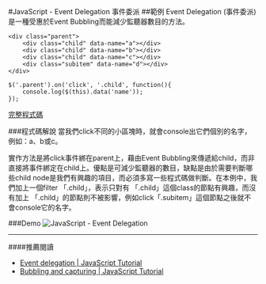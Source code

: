 #JavaScript - Event Delegation 事件委派
##範例
Event Delegation (事件委派) 是一種受惠於Event Bubbling而能減少監聽器數目的方法。

	<div class="parent">
	    <div class="child" data-name="a"></div>
	    <div class="child" data-name="b"></div>
	    <div class="child" data-name="c"></div>
		<div class="subitem" data-name="d"></div>
	</div>

	$('.parent').on('click', '.child', function(){
	    console.log($(this).data('name'));   
	});

[完整程式碼](http://cythilya.apphb.com/content/file/javascript_event_delegation.html)  

###程式碼解說
當我們click不同的小區塊時，就會console出它們個別的名字，例如：a、b或c。  

實作方法是將click事件綁在parent上，藉由Event Bubbling來傳遞給child，而非直接將事件綁定在child上。優點是可減少監聽器的數目，缺點是由於需要判斷哪些child node是我們有興趣的項目，而必須多寫一些程式碼做判斷。在本例中，我們加上一個filter 「.child」，表示只對有 「.child」這個class的節點有興趣，而沒有加上 「.child」的節點則不被影響，例如click「.subitem」這個節點之後就不會console它的名字。  

###Demo
![JavaScript - Event Delegation](https://lh3.googleusercontent.com/LqvkgUlH_l3vurtNjRuxKwEZMFCb5vDGE4MWdHizCwQ=w484-h352-no)

---
####推薦閱讀
- [Event delegation | JavaScript Tutorial](http://javascript.info/tutorial/event-delegation)
- [Bubbling and capturing | JavaScript Tutorial](http://javascript.info/tutorial/bubbling-and-capturing)